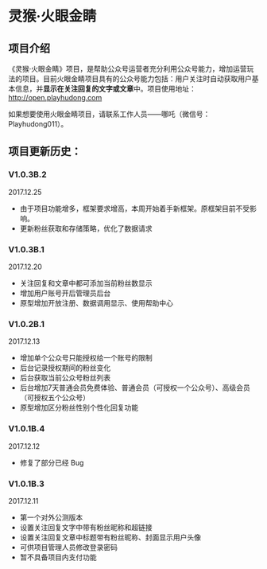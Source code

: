 # 灵猴·火眼金睛
## 项目介绍
《灵猴·火眼金睛》项目，是帮助公众号运营者充分利用公众号能力，增加运营玩法的项目。目前火眼金睛项目具有的公众号能力包括：用户关注时自动获取用户基本信息，并**显示在关注回复的文字或文章**中。项目使用地址：<http://open.playhudong.com>

如果想要使用火眼金睛项目，请联系工作人员——哪吒（微信号：Playhudong011）。

## 项目更新历史：
### V1.0.3B.2
2017.12.25
- 由于项目功能增多，框架要求增高，本周开始着手新框架。原框架目前不受影响。
- 更新粉丝获取和存储策略，优化了数据请求

### V1.0.3B.1
2017.12.20
- 关注回复和文章中都可添加当前粉丝数显示
- 增加用户账号开后管理员后台
- 原型增加开放注册、数据调用显示、使用帮助中心

### V1.0.2B.1
2017.12.13
- 增加单个公众号只能授权给一个账号的限制
- 后台记录授权期间的粉丝变化
- 后台获取当前公众号粉丝列表
- 后台增加7天普通会员免费体验、普通会员（可授权一个公众号）、高级会员（可授权五个公众号）
- 原型增加区分粉丝性别个性化回复功能

### V1.0.1B.4
2017.12.12
- 修复了部分已经 Bug

### V1.0.1B.3
2017.12.11
- 第一个对外公测版本
- 设置关注回复文字中带有粉丝昵称和超链接
- 设置关注回复文章中标题带有粉丝昵称、封面显示用户头像
- 可供项目管理人员修改登录密码
- 暂不具备项目内支付功能
